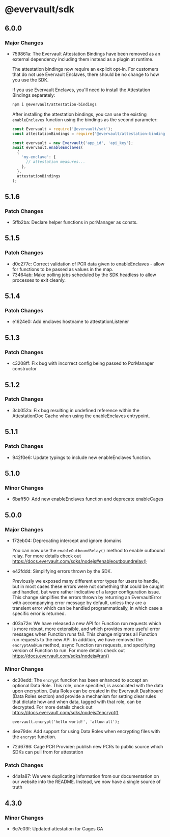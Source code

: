 # @evervault/sdk

## 6.0.0

### Major Changes

- 759861a: The Evervault Attestation Bindings have been removed as an external dependency including them instead as a plugin at runtime.

  The attestation bindings now require an explicit opt-in. For customers that do not use Evervault Enclaves, there should be no change to how you use the SDK.

  If you use Evervault Enclaves, you'll need to install the Attestation Bindings separately:

  ```sh
  npm i @evervault/attestation-bindings
  ```

  After installing the attestation bindings, you can use the existing `enableEnclaves` function using the bindings as the second parameter:

  ```javascript
  const Evervault = require('@evervault/sdk');
  const attestationBindings = require('@evervault/attestation-bindings');

  const evervault = new Evervault('app_id', 'api_key');
  await evervault.enableEnclaves(
    {
      'my-enclave': {
        // attestation measures...
      },
    },
    attestationBindings
  );
  ```

## 5.1.6

### Patch Changes

- 5ffb2ba: Declare helper functions in pcrManager as consts.

## 5.1.5

### Patch Changes

- d0c277c: Correct validation of PCR data given to enableEnclaves - allow for functions to be passed as values in the map.
- 73464ab: Make polling jobs scheduled by the SDK headless to allow processes to exit cleanly.

## 5.1.4

### Patch Changes

- e1624e0: Add enclaves hostname to attestationListener

## 5.1.3

### Patch Changes

- c3208ff: Fix bug with incorrect config being passed to PcrManager constructor

## 5.1.2

### Patch Changes

- 3cb052a: Fix bug resulting in undefined reference within the AttestationDoc Cache when using the enableEnclaves entrypoint.

## 5.1.1

### Patch Changes

- 942f0e6: Update typings to include new enableEnclaves function.

## 5.1.0

### Minor Changes

- 6baff50: Add new enableEnclaves function and deprecate enableCages

## 5.0.0

### Major Changes

- 172eb04: Deprecating intercept and ignore domains

  You can now use the `enableOutboundRelay()` method to enable outbound relay. For more details check out https://docs.evervault.com/sdks/nodejs#enableoutboundrelay()

- e42fddd: Simplifying errors thrown by the SDK.

  Previously we exposed many different error types for users to handle, but in most cases these errors were not something that could be caught and handled, but were rather indicative of a larger configuration issue. This change simplifies the errors thrown by returning an EvervaultError with accompanying error message by default, unless they are a transient error which can be handled programmatically, in which case a specific error is returned.

- d03a72e: We have released a new API for Function run requests which is more robust, more extensible, and which provides more useful error messages when Function runs fail. This change migrates all Function run requests to the new API. In addition, we have removed the `encryptAndRun` method, async Function run requests, and specifying version of Function to run. For more details check out https://docs.evervault.com/sdks/nodejs#run()

### Minor Changes

- dc30edd: The `encrypt` function has been enhanced to accept an optional Data Role. This role, once specified, is associated with the data upon encryption. Data Roles can be created in the Evervault Dashboard (Data Roles section) and provide a mechanism for setting clear rules that dictate how and when data, tagged with that role, can be decrypted. For more details check out https://docs.evervault.com/sdks/nodejs#encrypt()

  `evervault.encrypt('hello world!', 'allow-all');`

- 4ea79de: Add support for using Data Roles when encrypting files with the `encrypt` function.
- 72d6786: Cage PCR Provider: publish new PCRs to public source which SDKs can pull from for attestation

### Patch Changes

- d4a1a87: We were duplicating information from our documentation on our website into the README. Instead, we now have a single source of truth

## 4.3.0

### Minor Changes

- 6e7c03f: Updated attestation for Cages GA
